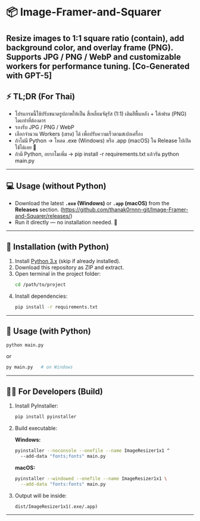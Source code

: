 # 📦 Image-Framer-and-Squarer
Resize images to **1:1 square ratio (contain)**, add background color, and overlay frame (PNG).  
Supports **JPG / PNG / WebP** and customizable **workers** for performance tuning.
**[Co-Generated with GPT-5]**
---
## ⚡ TL;DR (For Thai)
* โปรแกรมนี้ใช้ปรับขนาดรูปภาพให้เป็น สี่เหลี่ยมจัตุรัส (1:1) เติมสีพื้นหลัง + ใส่เฟรม (PNG) ไดเเท่าที่ต้องดาร
* รองรับ JPG / PNG / WebP
* เลือกจำนวน Workers (เธรด) ได้ เพื่อปรับความเร็วตามสเปกเครื่อง
* ถ้าไม่มี Python → โหลด .exe (Windows) หรือ .app (macOS) ใน Release ไปเปิดใช้ได้เลย 🎉
* ถ้ามี Python, อยากโมเพิ่ม → pip install -r requirements.txt แล้วรัน python main.py
---
## 💻 Usage (without Python)
- Download the latest **`.exe` (Windows)** or **`.app` (macOS)** from the **Releases** section.
  (https://github.com/thanak0rnnn-git/Image-Framer-and-Squarer/releases/)
- Run it directly — no installation needed. 🎉
---
## 🔧 Installation (with Python)
1. Install [Python 3.x](https://www.python.org/downloads/) (skip if already installed).  
2. Download this repository as ZIP and extract.  
3. Open terminal in the project folder:  
   ```bash
   cd /path/to/project
   ```  
4. Install dependencies:  
   ```bash
   pip install -r requirements.txt
   ```

---

## 🚀 Usage (with Python)
```bash
python main.py
```
or
```bash
py main.py   # on Windows
```

---

## 👨‍💻 For Developers (Build)
1. Install PyInstaller:
   ```bash
   pip install pyinstaller
   ```
2. Build executable:

   **Windows:**
   ```bash
   pyinstaller --noconsole --onefile --name ImageResizer1x1 ^
     --add-data "fonts;fonts" main.py
   ```

   **macOS:**
   ```bash
   pyinstaller --windowed --onefile --name ImageResizer1x1 \
     --add-data "fonts:fonts" main.py
   ```

3. Output will be inside:
   ```
   dist/ImageResizer1x1(.exe/.app)
   ```

---
